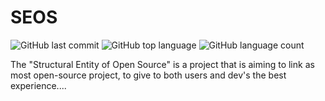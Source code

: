 # SEOS

![GitHub last commit](https://img.shields.io/github/last-commit/O-Schell/SEOS?color=blue&style=flat-square) ![GitHub top language](https://img.shields.io/github/languages/top/O-Schell/SEOS?style=flat-square) ![GitHub language count](https://img.shields.io/github/languages/count/O-Schell/SEOS?style=flat-square)

The "Structural Entity of Open Source" is a project that is aiming to link as most open-source project, to give to both users and dev's the best experience....
